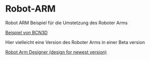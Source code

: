 # Robot-ARM
Robot ARM
Beispiel für die Umstetzung des Roboter Arms 

[Beispiel von BCN3D](https://github.com/BCN3D/BCN3D-Moveo)


Hier vielleicht eine Version des Roboter Arms in einer Beta version 

[Robot Arm Designer (design for newest version)](https://github.com/4ndreas?tab=repositories)




